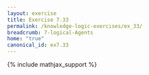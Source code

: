 ```yaml
---
layout: exercise
title: Exercise 7.33
permalink: /knowledge-logic-exercises/ex_33/
breadcrumb: 7-logical-Agents
home: "true"
canonical_id: ex7.33
---
```


{% include mathjax_support %}


